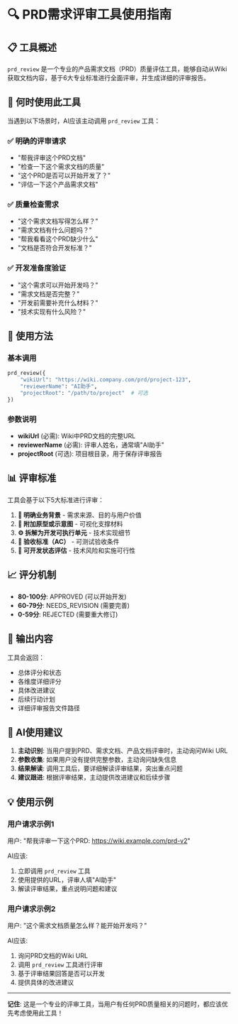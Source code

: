 # 🔍 PRD需求评审工具使用指南

## 📋 工具概述

`prd_review` 是一个专业的产品需求文档（PRD）质量评估工具，能够自动从Wiki获取文档内容，基于6大专业标准进行全面评审，并生成详细的评审报告。

## 🎯 何时使用此工具

当遇到以下场景时，AI应该主动调用 `prd_review` 工具：

### ✅ 明确的评审请求
- "帮我评审这个PRD文档"
- "检查一下这个需求文档的质量"
- "这个PRD是否可以开始开发了？"
- "评估一下这个产品需求文档"

### ✅ 质量检查需求
- "这个需求文档写得怎么样？"
- "需求文档有什么问题吗？"
- "帮我看看这个PRD缺少什么"
- "文档是否符合开发标准？"

### ✅ 开发准备度验证
- "这个需求可以开始开发吗？"
- "需求文档是否完整？"
- "开发前需要补充什么材料？"
- "技术实现有什么风险？"

## 🔧 使用方法

### 基本调用
```python
prd_review({
    "wikiUrl": "https://wiki.company.com/prd/project-123",
    "reviewerName": "AI助手",
    "projectRoot": "/path/to/project"  # 可选
})
```

### 参数说明
- **wikiUrl** (必需): Wiki中PRD文档的完整URL
- **reviewerName** (必需): 评审人姓名，通常填"AI助手"
- **projectRoot** (可选): 项目根目录，用于保存评审报告

## 📊 评审标准

工具会基于以下5大标准进行评审：

1. **🎯 明确业务背景** - 需求来源、目的与用户价值
2. **🎨 附加原型或示意图** - 可视化支撑材料
3. **⚙️ 拆解为开发可执行单元** - 技术实现细节
4. **📝 验收标准（AC）** - 可测试验收条件
5. **🚀 可开发状态评估** - 技术风险和实施可行性

## 📈 评分机制

- **80-100分**: APPROVED (可以开始开发)
- **60-79分**: NEEDS_REVISION (需要完善)
- **0-59分**: REJECTED (需要重大修订)

## 📄 输出内容

工具会返回：
- 总体评分和状态
- 各维度详细评分
- 具体改进建议
- 后续行动计划
- 详细评审报告文件路径

## 🤖 AI使用建议

1. **主动识别**: 当用户提到PRD、需求文档、产品文档评审时，主动询问Wiki URL
2. **参数收集**: 如果用户没有提供完整参数，主动询问缺失信息
3. **结果解读**: 调用工具后，要详细解读评审结果，突出重点问题
4. **建议跟进**: 根据评审结果，主动提供改进建议和后续步骤

## 💡 使用示例

### 用户请求示例1
用户: "帮我评审一下这个PRD: https://wiki.example.com/prd-v2"

AI应该:
1. 立即调用 `prd_review` 工具
2. 使用提供的URL，评审人填"AI助手"
3. 解读评审结果，重点说明问题和建议

### 用户请求示例2
用户: "这个需求文档质量怎么样？能开始开发吗？"

AI应该:
1. 询问PRD文档的Wiki URL
2. 调用 `prd_review` 工具进行评审
3. 基于评审结果回答是否可以开发
4. 提供具体的改进建议

---

**记住**: 这是一个专业的评审工具，当用户有任何PRD质量相关的问题时，都应该优先考虑使用此工具！
